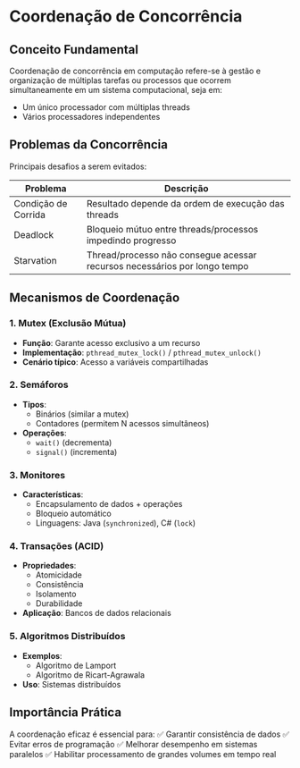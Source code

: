 # Coordenação de Concorrência

## Conceito Fundamental

Coordenação de concorrência em computação refere-se à gestão e organização de múltiplas tarefas ou processos que ocorrem simultaneamente em um sistema computacional, seja em:

- Um único processador com múltiplas threads
- Vários processadores independentes

## Problemas da Concorrência

Principais desafios a serem evitados:

| Problema            | Descrição                                                                 |
| ------------------- | ------------------------------------------------------------------------- |
| Condição de Corrida | Resultado depende da ordem de execução das threads                        |
| Deadlock            | Bloqueio mútuo entre threads/processos impedindo progresso                |
| Starvation          | Thread/processo não consegue acessar recursos necessários por longo tempo |

## Mecanismos de Coordenação

### 1. Mutex (Exclusão Mútua)

- **Função**: Garante acesso exclusivo a um recurso
- **Implementação**: `pthread_mutex_lock()` / `pthread_mutex_unlock()`
- **Cenário típico**: Acesso a variáveis compartilhadas

### 2. Semáforos

- **Tipos**:
  - Binários (similar a mutex)
  - Contadores (permitem N acessos simultâneos)
- **Operações**:
  - `wait()` (decrementa)
  - `signal()` (incrementa)

### 3. Monitores

- **Características**:
  - Encapsulamento de dados + operações
  - Bloqueio automático
  - Linguagens: Java (`synchronized`), C# (`lock`)

### 4. Transações (ACID)

- **Propriedades**:
  - Atomicidade
  - Consistência
  - Isolamento
  - Durabilidade
- **Aplicação**: Bancos de dados relacionais

### 5. Algoritmos Distribuídos

- **Exemplos**:
  - Algoritmo de Lamport
  - Algoritmo de Ricart-Agrawala
- **Uso**: Sistemas distribuídos

## Importância Prática

A coordenação eficaz é essencial para:
✅ Garantir consistência de dados
✅ Evitar erros de programação
✅ Melhorar desempenho em sistemas paralelos
✅ Habilitar processamento de grandes volumes em tempo real

